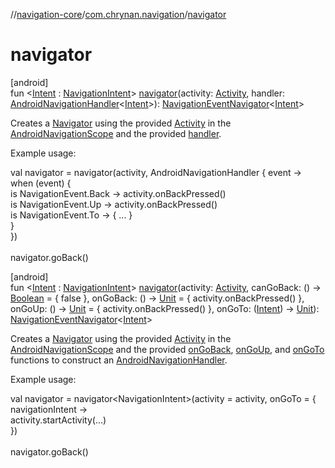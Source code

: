 //[navigation-core](../../index.md)/[com.chrynan.navigation](index.md)/[navigator](navigator.md)

# navigator

[android]\
fun &lt;[Intent](navigator.md) : [NavigationIntent](../../../navigation-core/navigation-core/com.chrynan.navigation/-navigation-intent/index.md)&gt; [navigator](navigator.md)(activity: [Activity](https://developer.android.com/reference/kotlin/android/app/Activity.html), handler: [AndroidNavigationHandler](-android-navigation-handler/index.md)&lt;[Intent](navigator.md)&gt;): [NavigationEventNavigator](../../../navigation-core/navigation-core/com.chrynan.navigation/-navigation-event-navigator/index.md)&lt;[Intent](navigator.md)&gt;

Creates a [Navigator](../../../navigation-core/navigation-core/com.chrynan.navigation/-navigator/index.md) using the provided [Activity](https://developer.android.com/reference/kotlin/android/app/Activity.html) in the [AndroidNavigationScope](-android-navigation-scope/index.md) and the provided [handler](navigator.md).

Example usage:

val navigator = navigator(activity, AndroidNavigationHandler { event -&gt;\
    when (event) {\
        is NavigationEvent.Back -&gt; activity.onBackPressed()\
        is NavigationEvent.Up -&gt; activity.onBackPressed()\
        is NavigationEvent.To -&gt; { ... }\
    }\
})\
\
navigator.goBack()

[android]\
fun &lt;[Intent](navigator.md) : [NavigationIntent](../../../navigation-core/navigation-core/com.chrynan.navigation/-navigation-intent/index.md)&gt; [navigator](navigator.md)(activity: [Activity](https://developer.android.com/reference/kotlin/android/app/Activity.html), canGoBack: () -&gt; [Boolean](https://kotlinlang.org/api/latest/jvm/stdlib/kotlin/-boolean/index.html) = { false }, onGoBack: () -&gt; [Unit](https://kotlinlang.org/api/latest/jvm/stdlib/kotlin/-unit/index.html) = { activity.onBackPressed() }, onGoUp: () -&gt; [Unit](https://kotlinlang.org/api/latest/jvm/stdlib/kotlin/-unit/index.html) = { activity.onBackPressed() }, onGoTo: ([Intent](navigator.md)) -&gt; [Unit](https://kotlinlang.org/api/latest/jvm/stdlib/kotlin/-unit/index.html)): [NavigationEventNavigator](../../../navigation-core/navigation-core/com.chrynan.navigation/-navigation-event-navigator/index.md)&lt;[Intent](navigator.md)&gt;

Creates a [Navigator](../../../navigation-core/navigation-core/com.chrynan.navigation/-navigator/index.md) using the provided [Activity](https://developer.android.com/reference/kotlin/android/app/Activity.html) in the [AndroidNavigationScope](-android-navigation-scope/index.md) and the provided [onGoBack](navigator.md), [onGoUp](navigator.md), and [onGoTo](navigator.md) functions to construct an [AndroidNavigationHandler](-android-navigation-handler/index.md).

Example usage:

val navigator = navigator&lt;NavigationIntent&gt;(activity = activity, onGoTo = { navigationIntent -&gt;\
    activity.startActivity(...)\
})\
\
navigator.goBack()
